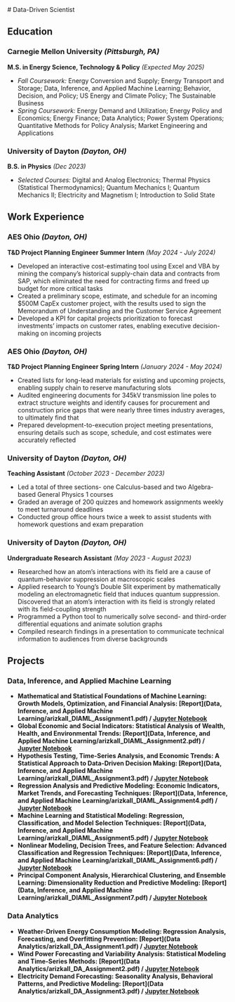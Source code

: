 <link rel="stylesheet" type="text/css" href="assets/style.css">
# Data-Driven Scientist

## Education

### Carnegie Mellon University *(Pittsburgh, PA)*  
**M.S. in Energy Science, Technology & Policy** *(Expected May 2025)*  
- *Fall Coursework:* Energy Conversion and Supply; Energy Transport and Storage; Data, Inference, and Applied Machine Learning; Behavior, Decision, and Policy; US Energy and Climate Policy; The Sustainable Business
- *Spring Coursework:* Energy Demand and Utilization; Energy Policy and Economics; Energy Finance; Data Analytics; Power System Operations; Quantitative Methods for Policy Analysis; Market Engineering and Applications

### University of Dayton *(Dayton, OH)*  
**B.S. in Physics** *(Dec 2023)*
- *Selected Courses:* Digital and Analog Electronics; Thermal Physics (Statistical Thermodynamics); Quantum Mechanics I; Quantum Mechanics II; Electricity and Magnetism I; Introduction to Solid State

## Work Experience

### AES Ohio *(Dayton, OH)*
**T&D Project Planning Engineer Summer Intern** *(May 2024 - July 2024)*
- Developed an interactive cost-estimating tool using Excel and VBA by mining the company’s historical supply-chain data and contracts from SAP, which eliminated the need for contracting firms and freed up budget for more critical tasks
- Created a preliminary scope, estimate, and schedule for an incoming $500M CapEx customer project, with the results used to sign the Memorandum of Understanding and the Customer Service Agreement
- Developed a KPI for capital projects prioritization to forecast investments’ impacts on customer rates, enabling executive decision-making on incoming projects

### AES Ohio *(Dayton, OH)*
**T&D Project Planning Engineer Spring Intern** *(January 2024 - May 2024)*
- Created lists for long-lead materials for existing and upcoming projects, enabling supply chain to reserve manufacturing slots
- Audited engineering documents for 345kV transmission line poles to extract structure weights and identify causes for procurement and construction price gaps that were nearly three times industry averages, to ultimately find that 
- Prepared development-to-execution project meeting presentations, ensuring details such as scope, schedule, and cost estimates were accurately reflected

### University of Dayton *(Dayton, OH)*
**Teaching Assistant** *(October 2023 - December 2023)*
- Led a total of three sections- one Calculus-based and two Algebra-based General Physics 1 courses
- Graded an average of 200 quizzes and homework assignments weekly to meet turnaround deadlines
- Conducted group office hours twice a week to assist students with homework questions and exam preparation

### University of Dayton *(Dayton, OH)*
**Undergraduate Research Assistant** *(May 2023 - August 2023)*
- Researched how an atom’s interactions with its field are a cause of quantum-behavior suppression at macroscopic scales
- Applied research to Young’s Double Slit experiment by mathematically modeling an electromagnetic field that induces quantum suppression. Discovered that an atom’s interaction with its field is strongly related with its field-coupling strength
- Programmed a Python tool to numerically solve second- and third-order differential equations and animate solution graphs
- Compiled research findings in a presentation to communicate technical information to audiences from diverse backgrounds

## Projects

### Data, Inference, and Applied Machine Learning
- **Mathematical and Statistical Foundations of Machine Learning: Growth Models, Optimization, and Financial Analysis: [Report](Data, Inference, and Applied Machine Learning/arizkall_DIAML_Assignment1.pdf) / [Jupyter Notebook](https://github.com/anthonyrizkallah/anthonyrizkallah.github.io/blob/main/Data%2C%20Inference%2C%20and%20Applied%20Machine%20Learning/arizkall_DIAML_Assignment1.ipynb)**
- **Global Economic and Social Indicators: Statistical Analysis of Wealth, Health, and Environmental Trends: [Report](Data, Inference, and Applied Machine Learning/arizkall_DIAML_Assignment2.pdf) / [Jupyter Notebook](https://github.com/anthonyrizkallah/anthonyrizkallah.github.io/blob/main/Data%2C%20Inference%2C%20and%20Applied%20Machine%20Learning/arizkall_DIAML_Assignment2.ipynb)**
- **Hypothesis Testing, Time-Series Analysis, and Economic Trends: A Statistical Approach to Data-Driven Decision Making: [Report](Data, Inference, and Applied Machine Learning/arizkall_DIAML_Assignment3.pdf) / [Jupyter Notebook](https://github.com/anthonyrizkallah/anthonyrizkallah.github.io/blob/main/Data%2C%20Inference%2C%20and%20Applied%20Machine%20Learning/arizkall_DIAML_Assignment3.ipynb)**
- **Regression Analysis and Predictive Modeling: Economic Indicators, Market Trends, and Forecasting Techniques: [Report](Data, Inference, and Applied Machine Learning/arizkall_DIAML_Assignment4.pdf) / [Jupyter Notebook](https://github.com/anthonyrizkallah/anthonyrizkallah.github.io/blob/main/Data%2C%20Inference%2C%20and%20Applied%20Machine%20Learning/arizkall_DIAML_Assignment4.ipynb)**
- **Machine Learning and Statistical Modeling: Regression, Classification, and Model Selection Techniques: [Report](Data, Inference, and Applied Machine Learning/arizkall_DIAML_Assignment5.pdf) / [Jupyter Notebook](https://github.com/anthonyrizkallah/anthonyrizkallah.github.io/blob/main/Data%2C%20Inference%2C%20and%20Applied%20Machine%20Learning/arizkall_DIAML_Assignment5.ipynb)**
- **Nonlinear Modeling, Decision Trees, and Feature Selection: Advanced Classification and Regression Techniques: [Report](Data, Inference, and Applied Machine Learning/arizkall_DIAML_Assignment6.pdf) / [Jupyter Notebook](https://github.com/anthonyrizkallah/anthonyrizkallah.github.io/blob/main/Data%2C%20Inference%2C%20and%20Applied%20Machine%20Learning/arizkall_DIAML_Assignment6.ipynb)**
- **Principal Component Analysis, Hierarchical Clustering, and Ensemble Learning: Dimensionality Reduction and Predictive Modeling: [Report](Data, Inference, and Applied Machine Learning/arizkall_DIAML_Assignment7.pdf) / [Jupyter Notebook](https://github.com/anthonyrizkallah/anthonyrizkallah.github.io/blob/main/Data%2C%20Inference%2C%20and%20Applied%20Machine%20Learning/arizkall_DIAML_Assignment7.ipynb)**

### Data Analytics
- **Weather-Driven Energy Consumption Modeling: Regression Analysis, Forecasting, and Overfitting Prevention: [Report](Data Analytics/arizkall_DA_Assignment1.pdf) / [Jupyter Notebook](https://github.com/anthonyrizkallah/anthonyrizkallah.github.io/blob/main/Data%20Analytics/arizkall_DA_Assignment1.ipynb)**
- **Wind Power Forecasting and Variability Analysis: Statistical Modeling and Time-Series Methods: [Report](Data Analytics/arizkall_DA_Assignment2.pdf) / [Jupyter Notebook](https://github.com/anthonyrizkallah/anthonyrizkallah.github.io/blob/main/Data%20Analytics/arizkall_DA_Assignment2.ipynb)**
- **Electricity Demand Forecasting: Seasonality Analysis, Behavioral Patterns, and Predictive Modeling: [Report](Data Analytics/arizkall_DA_Assignment3.pdf) / [Jupyter Notebook](https://github.com/anthonyrizkallah/anthonyrizkallah.github.io/blob/main/Data%20Analytics/arizkall_DA_Assignment3.ipynb)**
